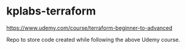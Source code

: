 # kplabs-terraform
https://www.udemy.com/course/terraform-beginner-to-advanced

Repo to store code created while following the above Udemy course.

